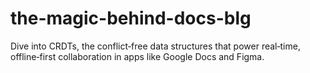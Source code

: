# the-magic-behind-docs-blg
Dive into CRDTs, the conflict‑free data structures that power real‑time, offline‑first collaboration in apps like Google Docs and Figma.
